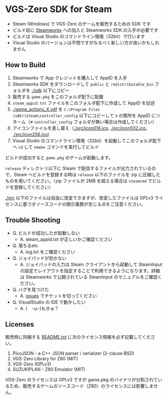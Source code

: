 # VGS-Zero SDK for Steam

- Steam (Windows) で VGS-Zero のゲームを販売するための SDK です
- ビルド前に [Steamworks](https://partner.steamgames.com/) への加入と Steamworks SDK の入手が必要です
- ビルドは Visual Studio のコマンドライン環境（32bit）で行います
- Visual Studio のバージョンは不問ですがなるべく新しい方が良いかもしれません

## How to Build

1. Steamworks で App クレジットを購入して AppID を入手
2. Steamworks SDK をダウンロードして `public` と `redistributable_bin` フォルダを [./sdk](./sdk) 以下にコピー
3. 販売する `game.pkg` をこのフォルダ配下に配置
4. `steam_appid.txt` ファイルをこのフォルダ配下に作成して AppID を記述
5. [./game_actions_X.vdf](./game_actions_X.vdf) を `C:\Program Files (x86)\Steam\controller_config` 以下にコピーして `X` の箇所を AppID にリネーム（※ `controller_config` フォルダが無い場合は作成してください）
6. アイコンファイルを差し替え（[./src/icon016.ico](./src/icon016.ico), [./src/icon032.ico](./src/icon032.ico), [./src/icon256.ico](./src/icon256.ico)）
7. Visual Studio のコマンドライン環境（32bit）を起動してこのフォルダ配下へ `cd` して `nmake` コマンドを実行してビルド

ビルドが成功すると `game.pkg` のゲームが起動します。

`release` ディレクトリ以下に Steam で配信するファイルが出力されているので、Steam へビルドを登録する時は `release` 以下のファイルを zip に圧縮したものを用いてください。（zip ファイルが 2MB を超える場合は `steamcmd` でビルドを登録してください）

[./src](./src) 以下のファイルは自由に改変できますが、改変したファイルは GPLv3 ライセンスに基づきソースコードの開示義務が生じる点をご注意ください。

## Trouble Shooting

- Q. ビルドが成功したが起動しない
  - A. steam_appid.txt が正しいかご確認ください
- Q. 落ちるetc
  - A. log.txt をご確認ください
- Q. ジョイパッドが効かない
  - A. ジョイパッドの入力は Steam クライアントから起動して SteamInput の設定でレイアウトを指定することで利用できるようになります。詳細は Steamworks で公開されている SteamInput のマニュアルをご確認ください。
- Q. バグを見つけた
  - A. [issues](https://github.com/suzukiplan/vgszero/issues) でチケットを切ってください
- Q. VisualStudio の IDE で動かしたい
  - A. (　･ω･)もきゅ？

## Licenses

販売時に同梱する [README.txt](./README.txt) に次のライセンス情報を必ず記載してください。

1. PicoJSON - a C++ JSON parser / serializer (2-clause BSD)
2. VGS-Zero Library for Z80 (MIT)
3. VGS-Zero (GPLv3)
4. SUZUKIPLAN - Z80 Emulator (MIT)

VGS-Zero のライセンスは GPLv3 ですが game.pkg のバイナリが分割されているため、販売するゲームのソースコード（Z80）のライセンスには影響しません。
